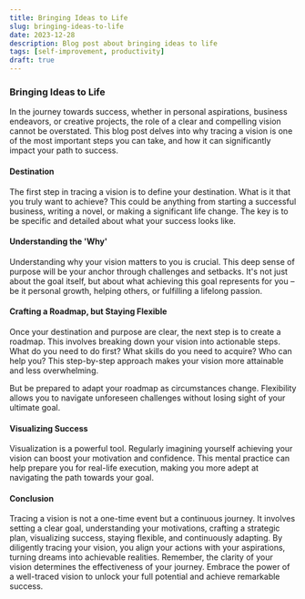 ```yaml
---
title: Bringing Ideas to Life
slug: bringing-ideas-to-life
date: 2023-12-28
description: Blog post about bringing ideas to life
tags: [self-improvement, productivity]
draft: true
---
```


### Bringing Ideas to Life

In the journey towards success, whether in personal aspirations, business endeavors, or creative projects, the role of a clear and compelling vision cannot be overstated. This blog post delves into why tracing a vision is one of the most important steps you can take, and how it can significantly impact your path to success.

#### Destination

The first step in tracing a vision is to define your destination. What is it that you truly want to achieve? This could be anything from starting a successful business, writing a novel, or making a significant life change. The key is to be specific and detailed about what your success looks like. 

#### Understanding the 'Why'

Understanding why your vision matters to you is crucial. This deep sense of purpose will be your anchor through challenges and setbacks. It's not just about the goal itself, but about what achieving this goal represents for you – be it personal growth, helping others, or fulfilling a lifelong passion.

#### Crafting a Roadmap, but Staying Flexible

Once your destination and purpose are clear, the next step is to create a roadmap. This involves breaking down your vision into actionable steps. What do you need to do first? What skills do you need to acquire? Who can help you? This step-by-step approach makes your vision more attainable and less overwhelming.

But be prepared to adapt your roadmap as circumstances change. Flexibility allows you to navigate unforeseen challenges without losing sight of your ultimate goal.

#### Visualizing Success

Visualization is a powerful tool. Regularly imagining yourself achieving your vision can boost your motivation and confidence. This mental practice can help prepare you for real-life execution, making you more adept at navigating the path towards your goal.

#### Conclusion

Tracing a vision is not a one-time event but a continuous journey. It involves setting a clear goal, understanding your motivations, crafting a strategic plan, visualizing success, staying flexible, and continuously adapting. By diligently tracing your vision, you align your actions with your aspirations, turning dreams into achievable realities. Remember, the clarity of your vision determines the effectiveness of your journey. Embrace the power of a well-traced vision to unlock your full potential and achieve remarkable success.
